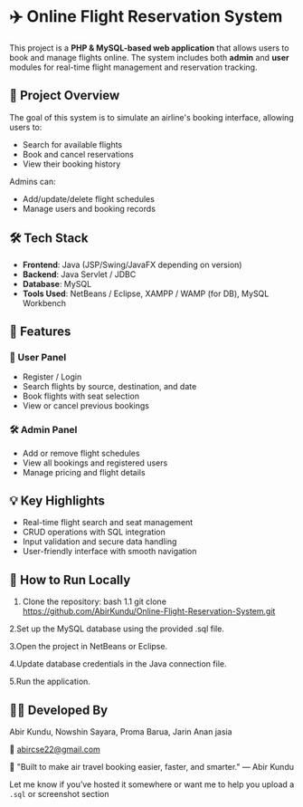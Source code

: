 # ✈️ Online Flight Reservation System

This project is a **PHP & MySQL-based web application** that allows users to book and manage flights online. The system includes both **admin** and **user** modules for real-time flight management and reservation tracking.

## 🔗 Project Overview

The goal of this system is to simulate an airline's booking interface, allowing users to:
- Search for available flights
- Book and cancel reservations
- View their booking history

Admins can:
- Add/update/delete flight schedules
- Manage users and booking records

## 🛠️ Tech Stack

- **Frontend**: Java (JSP/Swing/JavaFX depending on version)
- **Backend**: Java Servlet / JDBC
- **Database**: MySQL
- **Tools Used**: NetBeans / Eclipse, XAMPP / WAMP (for DB), MySQL Workbench

## 🔐 Features

### 👤 User Panel
- Register / Login
- Search flights by source, destination, and date
- Book flights with seat selection
- View or cancel previous bookings

### 🛠️ Admin Panel
- Add or remove flight schedules
- View all bookings and registered users
- Manage pricing and flight details

## 💡 Key Highlights

- Real-time flight search and seat management
- CRUD operations with SQL integration
- Input validation and secure data handling
- User-friendly interface with smooth navigation

## 🚀 How to Run Locally

1. Clone the repository:
   bash
1.1  git clone https://github.com/AbirKundu/Online-Flight-Reservation-System.git

2.Set up the MySQL database using the provided .sql file.

3.Open the project in NetBeans or Eclipse.

4.Update database credentials in the Java connection file.

5.Run the application.

## 👨‍💻 Developed By
Abir Kundu, Nowshin Sayara, Proma Barua, Jarin Anan jasia

📧 abircse22@gmail.com

🧳 "Built to make air travel booking easier, faster, and smarter."
— Abir Kundu

Let me know if you’ve hosted it somewhere or want me to help you upload a `.sql` or screenshot section 
